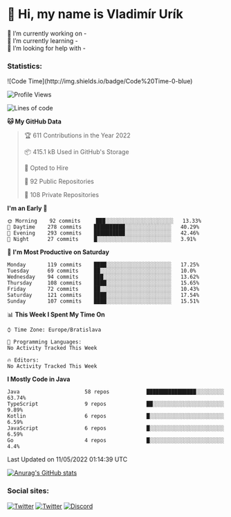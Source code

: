 <h1> 👋 Hi, my name is Vladimír Urík</h1>
<p>
 🔭 I’m currently working on -<br>
 🌱 I’m currently learning -<br>
 🤔 I’m looking for help with -<br>
</p>
<h3>Statistics:</h3>
<!--START_SECTION:waka-->
![Code Time](http://img.shields.io/badge/Code%20Time-0-blue)

![Profile Views](http://img.shields.io/badge/Profile%20Views-3-blue)

![Lines of code](https://img.shields.io/badge/From%20Hello%20World%20I%27ve%20Written-3%20Million%20lines%20of%20code-blue)

**🐱 My GitHub Data** 

> 🏆 611 Contributions in the Year 2022
 > 
> 📦 415.1 kB Used in GitHub's Storage 
 > 
> 💼 Opted to Hire
 > 
> 📜 92 Public Repositories 
 > 
> 🔑 108 Private Repositories  
 > 
**I'm an Early 🐤** 

```text
🌞 Morning    92 commits     ███░░░░░░░░░░░░░░░░░░░░░░   13.33% 
🌆 Daytime    278 commits    ██████████░░░░░░░░░░░░░░░   40.29% 
🌃 Evening    293 commits    ██████████░░░░░░░░░░░░░░░   42.46% 
🌙 Night      27 commits     █░░░░░░░░░░░░░░░░░░░░░░░░   3.91%

```
📅 **I'm Most Productive on Saturday** 

```text
Monday       119 commits    ████░░░░░░░░░░░░░░░░░░░░░   17.25% 
Tuesday      69 commits     ██░░░░░░░░░░░░░░░░░░░░░░░   10.0% 
Wednesday    94 commits     ███░░░░░░░░░░░░░░░░░░░░░░   13.62% 
Thursday     108 commits    ████░░░░░░░░░░░░░░░░░░░░░   15.65% 
Friday       72 commits     ██░░░░░░░░░░░░░░░░░░░░░░░   10.43% 
Saturday     121 commits    ████░░░░░░░░░░░░░░░░░░░░░   17.54% 
Sunday       107 commits    ████░░░░░░░░░░░░░░░░░░░░░   15.51%

```


📊 **This Week I Spent My Time On** 

```text
⌚︎ Time Zone: Europe/Bratislava

💬 Programming Languages: 
No Activity Tracked This Week

🔥 Editors: 
No Activity Tracked This Week

```

**I Mostly Code in Java** 

```text
Java                     58 repos            ████████████████░░░░░░░░░   63.74% 
TypeScript               9 repos             ██░░░░░░░░░░░░░░░░░░░░░░░   9.89% 
Kotlin                   6 repos             █░░░░░░░░░░░░░░░░░░░░░░░░   6.59% 
JavaScript               6 repos             █░░░░░░░░░░░░░░░░░░░░░░░░   6.59% 
Go                       4 repos             █░░░░░░░░░░░░░░░░░░░░░░░░   4.4%

```



 Last Updated on 11/05/2022 01:14:39 UTC
<!--END_SECTION:waka-->

[![Anurag's GitHub stats](https://github-readme-stats.vercel.app/api?username=vladimir-urik)](https://github.com/anuraghazra/github-readme-stats)

<h3>Social sites:</h3>
<p><a href="https://twitter.com/GGGEDR" target="_blank"><img alt="Twitter" src="https://img.shields.io/badge/twitter-%231DA1F2.svg?&style=for-the-badge&logo=twitter&logoColor=white" /></a> <a href="https://www.reddit.com/user/GGGEDR" target="_blank"><img alt="Twitter" src="https://img.shields.io/badge/reddit-%23FE6262.svg?&style=for-the-badge&logo=reddit&logoColor=white" /></a> <a href="https://discord.com/users/535708984959827978" target="_blank"><img alt="Discord" src="https://img.shields.io/badge/discord-%235865f2.svg?&style=for-the-badge&logo=discord&logoColor=white" />
</p>
